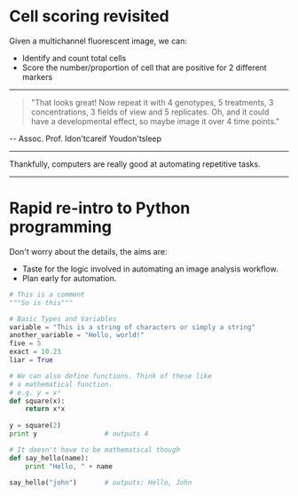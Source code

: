 # Cell scoring revisited
Given a multichannel fluorescent image, we can:

* Identify and count total cells 
* Score the number/proportion of cell that are positive for 2 different markers

---

> "That looks great! Now repeat it with 4 genotypes, 5 treatments, 3 concentrations, 3 fields of view and 5 replicates. Oh, and it could have a developmental effect, so maybe image it over 4 time points."

-- Assoc. Prof.   Idon'tcareif   Youdon'tsleep

---

Thankfully, computers are really good at automating repetitive tasks.

---
# Rapid re-intro to Python programming
Don't worry about the details, the aims are:

* Taste for the logic involved in automating an image analysis workflow.
* Plan early for automation.



```python
# This is a comment
"""So is this"""

# Basic Types and Variables
variable = "This is a string of characters or simply a string"
another_variable = "Hello, world!"
five = 5
exact = 10.23
liar = True

# We can also define functions. Think of these like
# a mathematical function.
# e.g. y = x²
def square(x):
	return x*x
	
y = square(2)
print y 				# outputs 4

# It doesn't have to be mathematical though
def say_hello(name):
	print "Hello, " + name
	
say_hello("john") 		# outputs: Hello, John
```
